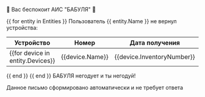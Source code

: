 ﻿:older_woman: Вас беспокоит АИС "БАБУЛЯ" :older_woman:

{{ for entity in Entities }}
Пользователь {{ entity.Name }} не вернул устройства:

| Устройство | Номер | Дата получения | Дата возврата |
|-----|-------|----------------|---------------|
{{for device in entity.Devices}}|{{device.Name}}|{{device.InventoryNumber}}|{{device.TakeAt}}|{{device.ReturnAt}}|
{{ end }}
{{ end }}
БАБУЛЯ негодует и ты негодуй!

Данное письмо сформировано автоматически и не требует ответа